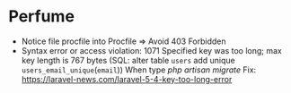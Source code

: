 # Perfume
- Notice file procfile into Procfile => Avoid 403 Forbidden
- Syntax error or access violation: 1071 Specified key was too long; max key length is 767 bytes (SQL: alter table `users` add unique `users_email_unique`(`email`))
When type *php artisan migrate*
Fix: https://laravel-news.com/laravel-5-4-key-too-long-error


